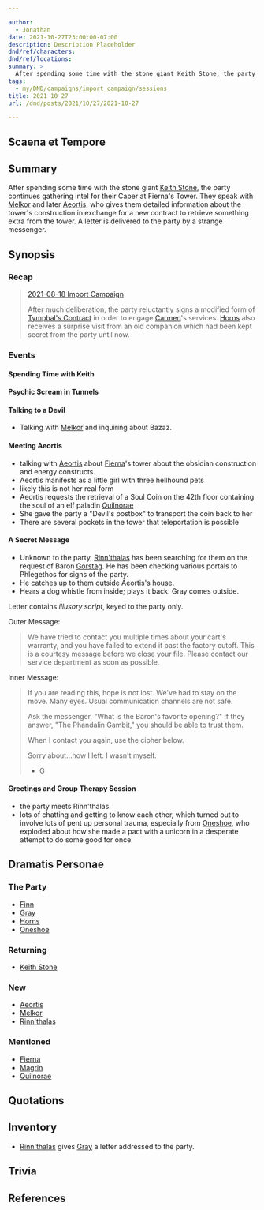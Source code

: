 ```yaml
---

author:
  - Jonathan
date: 2021-10-27T23:00:00-07:00
description: Description Placeholder
dnd/ref/characters:
dnd/ref/locations:
summary: >
  After spending some time with the stone giant Keith Stone, the party continues gathering intel for their Caper at Fierna's Tower. They speak with Melkor and later Aeortis, who gives them detailed information about the tower's construction in exchange for a new contract to retrieve something extra from the tower. A letter is delivered to the party by a strange messenger.
tags:
  - my/DND/campaigns/import_campaign/sessions
title: 2021 10 27
url: /dnd/posts/2021/10/27/2021-10-27

---
```


## Scaena et Tempore

## Summary

After spending some time with the stone giant [Keith Stone](/dnd/npcs/keith-stone), the party continues gathering intel for their Caper at Fierna's Tower. They speak with [Melkor](/dnd/npcs/melkor) and later [Aeortis](/dnd/npcs/aeortis), who gives them detailed information about the tower's construction in exchange for a new contract to retrieve something extra from the tower. A letter is delivered to the party by a strange messenger.

## Synopsis

### Recap

> [2021-08-18 Import Campaign](/dnd/posts/2021-08-18)
>
> After much deliberation, the party reluctantly signs a modified form of [Tymphal's Contract](/dnd/notes/tymphals-contract) in order to engage [Carmen](/dnd/npcs/carmen)'s services. [Horns](/dnd/characters/horns) also receives a surprise visit from an old companion which had been kept secret from the party until now.

### Events

#### Spending Time with Keith

#### Psychic Scream in Tunnels

#### Talking to a Devil

- Talking with [Melkor](/dnd/npcs/melkor) and inquiring about Bazaz.

#### Meeting Aeortis

- talking with [Aeortis](/dnd/npcs/aeortis) about [Fierna](/dnd/npcs/fierna)'s tower about the obsidian construction and energy constructs.
- Aeortis manifests as a little girl with three hellhound pets
- likely this is not her real form
- Aeortis requests the retrieval of a Soul Coin on the 42th floor containing the soul of an elf paladin [Quilnorae](/dnd/npcs/quilnorae)
- She gave the party a "Devil's postbox" to transport the coin back to her
- There are several pockets in the tower that teleportation is possible

#### A Secret Message

- Unknown to the party, [Rinn'thalas](/dnd/characters/rinnthalas-liadon) has been searching for them on the request of Baron [Gorstag](/dnd/characters/gorstag). He has been checking various portals to Phlegethos for signs of the party.
- He catches up to them outside Aeortis's house.
- Hears a dog whistle from inside; plays it back. Gray comes outside.

Letter contains _illusory script_, keyed to the party only.

Outer Message:

> We have tried to contact you multiple times about your cart's warranty, and you have failed to extend it past the factory cutoff. This is a courtesy message before we close your file. Please contact our service department as soon as possible.

Inner Message:

> If you are reading this, hope is not lost. We've had to stay on the move. Many eyes. Usual communication channels are not safe.
>
> Ask the messenger, "What is the Baron's favorite opening?" If they answer, "The Phandalin Gambit," you should be able to trust them.
>
> When I contact you again, use the cipher below.
>
> Sorry about...how I left. I wasn't myself.
>
> - G

#### Greetings and Group Therapy Session

- the party meets Rinn'thalas.
- lots of chatting and getting to know each other, which turned out to involve lots of pent up personal trauma, especially from [Oneshoe](/dnd/characters/oneshoe), who exploded about how she made a pact with a unicorn in a desperate attempt to do some good for once.

## Dramatis Personae

### The Party

- [Finn](/dnd/characters/finn)
- [Gray](/dnd/characters/haeltin-var-astora)
- [Horns](/dnd/characters/horns)
- [Oneshoe](/dnd/characters/oneshoe)

### Returning

- [Keith Stone](/dnd/npcs/keith-stone)

### New

- [Aeortis](/dnd/npcs/aeortis)
- [Melkor](/dnd/npcs/melkor)
- [Rinn'thalas](/dnd/characters/rinnthalas-liadon)

### Mentioned

- [Fierna](/dnd/npcs/fierna)
- [Magrin](/dnd/npcs/magrin)
- [Quilnorae](/dnd/npcs/quilnorae)

## Quotations

## Inventory

- [Rinn'thalas](/dnd/characters/rinnthalas-liadon) gives [Gray](/dnd/characters/haeltin-var-astora) a letter addressed to the party.

## Trivia

## References

